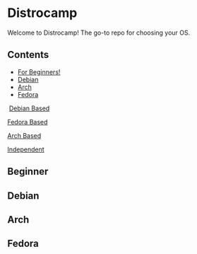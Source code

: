 # Distrocamp

Welcome to Distrocamp! The go-to repo for choosing your OS.

## Contents
- [For Beginners!](#Beginner)
- [Debian](#Debian)
- [Arch](#Arch)
- [Fedora](#Fedora)
<img url="https://im.chip.de/ii/1/4/5/3/2/5/7/3/bb4a1f3323f030fe.jpg?im=AspectCrop%2Csize%3D%2816%2C9%29%2Cgravity%3DCenter%2CallowExpansion%3BResize%3D%281920%2C1194%29%2Caspect%3Dfit%3BBackgroundColor%2Ccolor%3Dffffff&hash=3758ff8d46710135fe9936d71fbb82bc3ce3b435b7dd6c363503d980bec115e4">
<a href="google.com">Debian Based</a>

<a href="google.com">Fedora Based</a>

<a href="google.com">Arch Based</a>

<a href="google.com">Independent</a>

## Beginner


## Debian

## Arch

## Fedora

